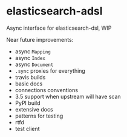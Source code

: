 # elasticsearch-adsl

Async interface for elasticsearch-dsl, WIP

Near future improvements:
 - async `Mapping`
 - async `Index`
 - async `Document`
 - `.sync` proxies for everything
 - travis builds
 - basic docs
  - connections conventions
  - 3.5 support when upstream will have scan
 - PyPI build
 - extensive docs
  - patterns for testing
 - rtfd
 - test client
